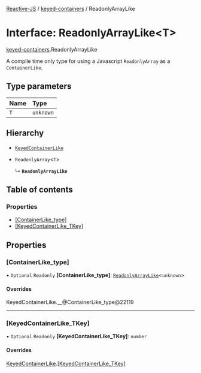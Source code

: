 [Reactive-JS](../README.md) / [keyed-containers](../modules/keyed_containers.md) / ReadonlyArrayLike

# Interface: ReadonlyArrayLike<T\>

[keyed-containers](../modules/keyed_containers.md).ReadonlyArrayLike

A compile time only type for using a Javascript `ReadonlyArray` as a `ContainerLike`.

## Type parameters

| Name | Type |
| :------ | :------ |
| `T` | `unknown` |

## Hierarchy

- [`KeyedContainerLike`](keyed_containers.KeyedContainerLike.md)

- `ReadonlyArray`<`T`\>

  ↳ **`ReadonlyArrayLike`**

## Table of contents

### Properties

- [[ContainerLike\_type]](keyed_containers.ReadonlyArrayLike.md#[containerlike_type])
- [[KeyedContainerLike\_TKey]](keyed_containers.ReadonlyArrayLike.md#[keyedcontainerlike_tkey])

## Properties

### [ContainerLike\_type]

• `Optional` `Readonly` **[ContainerLike\_type]**: [`ReadonlyArrayLike`](keyed_containers.ReadonlyArrayLike.md)<`unknown`\>

#### Overrides

KeyedContainerLike.\_\_@ContainerLike\_type@22119

___

### [KeyedContainerLike\_TKey]

• `Optional` `Readonly` **[KeyedContainerLike\_TKey]**: `number`

#### Overrides

[KeyedContainerLike](keyed_containers.KeyedContainerLike.md).[[KeyedContainerLike_TKey]](keyed_containers.KeyedContainerLike.md#[keyedcontainerlike_tkey])
